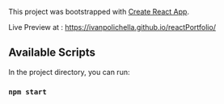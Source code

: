 This project was bootstrapped with [Create React App](https://github.com/facebook/create-react-app).

Live Preview at : https://ivanpolichella.github.io/reactPortfolio/

## Available Scripts

In the project directory, you can run:

### `npm start`